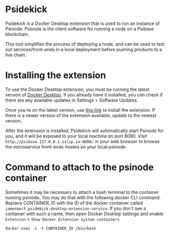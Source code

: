 # Psidekick

Psidekick is a Docker Desktop extension that is used to run an instance of Psinode. Psinode is the client software for running a node on a Psibase blockchain.

This tool simplifies the process of deploying a node, and can be used to test out services/front-ends in a local deployment before pushing products to a live chain.

# Installing the extension

To use the Docker Desktop extension, you must be running the latest version of [Docker Desktop](https://www.docker.com/products/docker-desktop/). If you already have it installed, you can check if there are any available updates in Settings > Software Updates.

Once you're on the latest version, use [this link](docker-desktop://extensions/marketplace?extensionId=jamesmart/psidekick&tag=0.1.4) to install the extension. If there is a newer version of the extension available, update to the newest version.

After the extension is installed, Psidekick will automatically start Psinode for you, and it will be exposed to your local machine on port 8080. Visit `http://psibase.127.0.0.1.sslip.io:8080/` in your web browser to browse the microservice front-ends hosted on your local psinode.

# Command to attach to the psinode container

Sometimes it may be necessary to attach a bash terminal to the container running psinode. You may do that with the following docker CLI command. Replace CONTAINER_ID with the ID of the docker container called `jamesmart_psidekick-desktop-extension-service`. If you don't see a container with such a name, then open Docker Desktop settings and enable `Extension` > `Show Docker Extension system containers`.

`docker exec -i -t CONTAINER_ID /bin/bash`
